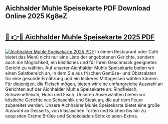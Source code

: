 ## Aichhalder Muhle Speisekarte PDF Download Online 2025 Kg8eZ

# <h2><a href="http://gc6eb97.nevu.top/?p=Aichhalder+Muhle+Speisekarte">🔗 👉🔴 Aichhalder Muhle Speisekarte 2025 PDF</a></h2>

[![Aichhalder Muhle Speisekarte 2025 PDF](https://i.imgur.com/dBaPXMq.png)](http://gc6eb97.nevu.top/?p=Aichhalder+Muhle+Speisekarte)
In einem Restaurant oder Café bietet das Menü nicht nur eine Liste der angebotenen Gerichte, sondern auch die Möglichkeit, ein köstliches und für Ihren Geschmack geeignetes Gericht zu wählen. Auf unserer Aichhalder Muhle Speisekarte bieten wir einen Salatbereich an, in dem Sie aus frischen Gemüse- und Obstsalaten für eine gesunde Ernährung und ein leckeres Mittagessen wählen können. Für diejenigen, die Fleisch mögen, bieten wir eine umfangreiche Auswahl an Gerichten auf der Aichhalder Muhle Speisekarte an: Rindfleisch, Schweinefleisch, Huhn und Fisch. Unseren Auserwählten bieten wir köstliche Gerichte wie Schaschlik und Steak an, die auf dem Feuer zubereitet werden. Unsere Aichhalder Muhle Speisekarte bietet eine große Auswahl an Desserts, von klassischen Torten und Kuchen bis hin zu exquisiten Crème Brûlée und Schokoladen-Schokoladen-Extras.
